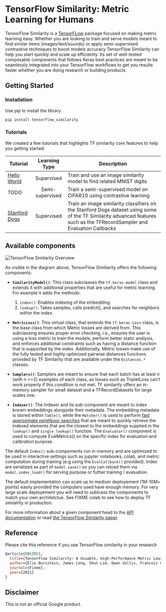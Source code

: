 # TensorFlow Similarity: Metric Learning for Humans

TensorFlow Similarity is a [TensorFLow](https://tensorflow.org) package focused on making metric learning easy. Whether you are looking to train and serve models meant to find similar items (images/text/sounds) or apply semi-supervised contrastive techniques to boost models accuracy TensorFlow Similarity can help you start quickly and scale up efficiently. Its set of well-tested composable components that follows Keras best practices are meant to be seamlessly integrated into your TensorFlow workflows to get you results faster whether you are doing research or building products.



## Getting Started

### Installation

Use pip to install the library

```python
pip install tensorflow_similarity
```

### Tutorials

We created a few tutorials that highlights TF similarity core features to help you getting started:

| Tutorial | Learning Type | Description |
| ------ | :-----: | ---------- |
| [Hello World](notebooks/hello_world.ipynb) | Supervised | Train and use an image similarity model to find related MNIST digits |
| TODO  | Semi-supervised| Train a semi-supervised model on CIFAR10 using contrastive learning |
| [Stanford Dogs](notebooks/supervised_advanced.ipynb) | Supervised | Train an image similarity classifiers on the Stanford Dogs dataset using  some of the TF Similarity advanced features such as the TFRecordSampler and Evaluation Callbacks|

## Available components

![TensorFlow Similarity Overview](documentations/images/tfsim_overview.png)

As visible in the diagram above, TensorFlow Similiarity offers the following components:

- **`SimilarityModel()`**: This class subclasses the `tf.keras.model` class and extends it with additional properties that are useful for metric learning. For example it adds the methods:
  1. `index()`: Enables indexing of the embedding
  2. `lookup()`: Takes samples, calls predict(), and searches for neighbors within the index.

- **`MetricLoss()`**:  This virtual class, that extends the `tf.keras.Loss` class, is the base class from which Metric losses are derived from. This subclassing ensures proper error checking, i.e., ensures the user is using a loss metric to train the models, perform better static analysis, and enforces additional constraints such as having a distance function that is supported by the index. Additionally, Metric losses make use of the fully tested and highly optimized pairwise distances functions provided by TF Similarity that are available under the `Distances.*` classes.

- **`Samplers()`**: Samplers are meant to ensure that each batch has at least n (with n >=2) examples of each class, as losses such as TripletLoss can’t work properly if this condition is not met. TF similarity offers an in-memory sampler for small dataset and a TFRecordDatasets for large scales one.

- **`Indexer()`**: The Indexer and its sub-component are meant to index known embeddings alongside their metadata. The embedding metadata is stored within `Table()`, while the `Matcher()` is used to perform [fast approximate neighboor searches](https://en.wikipedia.org/wiki/Nearest_neighbor_search) that are meant to quickly retrieve the indexed elements that are the closest to the embeddings supplied in the `lookup()` and `single_lookup()` function.
The `Evaluator()` component is used to compute EvalMetrics() on the specific index for evaluation and calibration purpose.

The default `Index()` sub-compoments run in-memory and are optimized to be used in interactive settings such as jupyter notebooks, colab, and metric computation during training (e.g using the `EvalCallback()` provided). Index are serialized as part of `model.save()` so you can reload them via `model.index_load()` for serving purpose or futher training / evaluation.

The default implementation can scale up to medium deployement (1M-10M+ points) easily provided the computers used have enough memory. For very large scale deployement you will need to sublcass the compoments to match your own architetctue. See FIXME colab to see how to deploy TF simialrity in production.


For more information about a given component head to the [API documentation](FIXME) or read [the TensorFlow Similarity paper](FIXME).


## Reference

Please cite this reference if you use TensorFlow similarity in your research

```bibtex
@article{EBSIM21,
  title={TensorFlow Similarity: A Usuable, High-Performance Metric Learning Library},
  author={Elie Bursztein, James Long, Shun Lim, Owen Vallis, Francois Chollet},
  journal={Fixme},
  year={2021}
}
```

## Disclaimer

This is not an official Google product.
